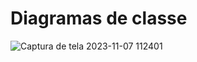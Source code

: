 # Diagramas de classe

![Captura de tela 2023-11-07 112401](https://github.com/pucmg-aulas/projeto3-EstevaoFR10/assets/130570629/1ac81633-cc6f-4c9d-a772-a3190da29c09)
